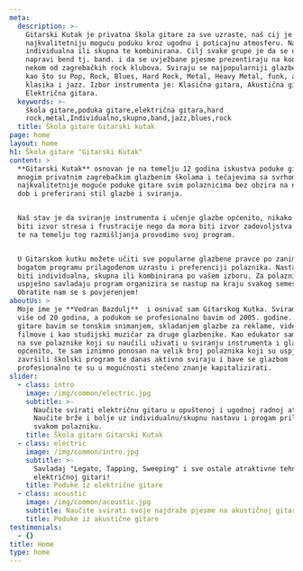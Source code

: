 ```yaml
---
meta:
  description: >-
    Gitarski Kutak je privatna škola gitare za sve uzraste, naš cij je ponuditi
    najkvalitetniju moguću poduku kroz ugodnu i poticajnu atmosferu. Nastava je
    individualna ili skupna te kombinirana. Cilj svake grupe je da se od nje
    napravi bend tj. band. i da se uvježbane pjesme prezentiraju na koncertu u
    nekom od zagrebačkih rock klubova. Sviraju se najpopularniji glazbeni pravci
    kao što su Pop, Rock, Blues, Hard Rock, Metal, Heavy Metal, funk, ali i
    klasika i jazz. Izbor instrumenta je: Klasična gitara, Akustična gitara,
    Električna gitara.
  keywords: >-
    škola gitare,poduka gitare,električna gitara,hard
    rock,metal,Individualno,skupno,band,jazz,blues,rock
  title: Škola gitare Gitarski kutak
page: home
layout: home
h1: Škola gitare "Gitarski Kutak"
content: >
  **Gitarski Kutak** osnovan je na temelju 12 godina iskustva poduke gitare po
  mnogim privatnim zagrebačkim glazbenim školama i tečajevima sa svrhom ponude
  najkvalitetnije moguće poduke gitare svim polaznicima bez obzira na njihovu
  dob i preferirani stil glazbe i sviranja.


  Naš stav je da sviranje instrumenta i učenje glazbe općenito, nikako ne smije
  biti izvor stresa i frustracije nego da mora biti izvor zadovoljstva i zabave
  te na temelju tog razmišljanja provodimo svoj program.


  U Gitarskom kutku možete učiti sve popularne glazbene pravce po zanimljivom i
  bogatom programu prilagođenom uzrastu i preferenciji polaznika. Nastava može
  biti individualna, skupna ili kombinirana po vašem izboru. Za polaznike koji
  uspješno savladaju program organizira se nastup na kraju svakog semestra.
  Obratite nam se s povjerenjem!
aboutUs: >
  Moje ime je **Vedran Bazdulj**  i osnivač sam Gitarskog Kutka. Sviram gitaru
  više od 20 godina, a podukom se profesionalno bavim od 2005. godine. Uz poduku
  gitare bavim se tonskim snimanjem, skladanjem glazbe za reklame, video igre,
  filmove i kao studijski muzičar za druge glazbenike. Kao edukator sam ponosan
  na sve polaznike koji su naučili uživati u sviranju instrumenta i glazbi
  općenito, te sam iznimno ponosan na velik broj polaznika koji su uspješno
  završili školski program te danas aktivno sviraju i bave se glazbom
  profesionalno te su u mogućnosti stečeno znanje kapitalizirati.
slider:
  - class: intro
    image: /img/common/electric.jpg
    subtitle: >-
      Naučite svirati električnu gitaru u opuštenoj i ugodnoj radnoj atmosferi.
      Naučite brže i bolje uz individualnu/skupnu nastavu i progam prilagođen
      svakom polazniku.
    title: Škola gitare Gitarski Kutak
  - class: electric
    image: /img/common/intro.jpg
    subtitle: >-
      Savladaj "Legato, Tapping, Sweeping" i sve ostale atraktivne tehnike na
      električnoj gitari!
    title: Poduke iz električne gitare
  - class: acoustic
    image: /img/common/acoustic.jpg
    subtitle: Naučite svirati svoje najdraže pjesme na akustičnoj gitari
    title: Poduke iz akustične gitare
testimonials:
  - {}
title: Home
type: home
---
```


